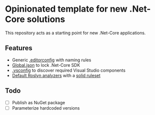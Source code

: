 # Opinionated template for new .Net-Core solutions

This repository acts as a starting point for new .Net-Core applications.

## Features

- Generic [.editorconfig](https://docs.microsoft.com/en-us/visualstudio/ide/create-portable-custom-editor-options) with naming rules
- [Global.json](https://docs.microsoft.com/en-us/aspnet/core/?view=aspnetcore-3.0) to lock .Net-Core SDK
- [.vsconfig](https://devblogs.microsoft.com/setup/configure-visual-studio-across-your-organization-with-vsconfig/) to discover required Visual Studio components
-  [Default Roslyn analyzers](https://github.com/BrunoZell/blank-dotnet-solution-template/blob/master/analyzers.props) with a [solid ruleset](https://docs.microsoft.com/en-us/visualstudio/code-quality/using-rule-sets-to-group-code-analysis-rules?view=vs-2019)

## Todo

- [ ] Publish as NuGet package
- [ ] Parameterize hardcoded versions
